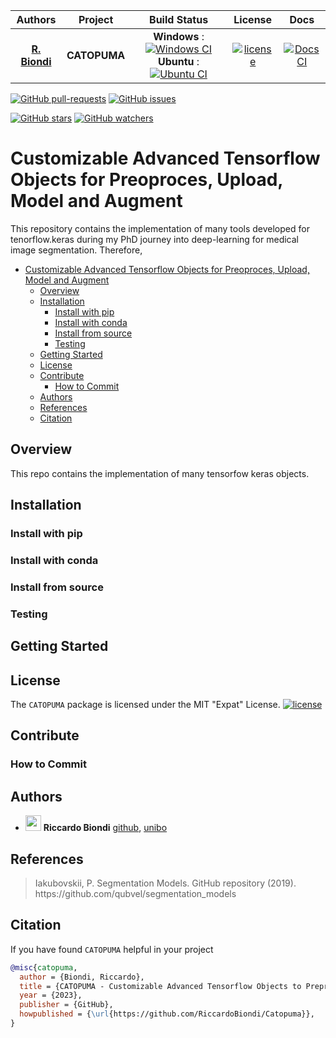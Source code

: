 | **Authors**  | **Project** |  **Build Status** | **License** | **Docs** |
|:------------:|:-----------:|:-----------------:|:-----------:|:--------:|
| [**R. Biondi**](https://github.com/RiccardoBiondi) | **CATOPUMA** | **Windows** : [![Windows CI](https://github.com/RiccardoBiondi/Catopuma/workflows/Windows%20CI/badge.svg)](https://github.com/RiccardoBiondi/Catopuma/actions/workflows/windows_ci.yaml)    <br/> **Ubuntu** : [![Ubuntu CI](https://github.com/RiccardoBiondi/Catopuma/workflows/Ubuntu%20CI/badge.svg)](https://github.com/RiccardoBiondi/Catopuma/actions/workflows/ubuntu_ci.yml)  <br/>   | [![license](https://img.shields.io/github/license/mashape/apistatus.svg)](https://github.com/RiccardoBiondi/Catopuma/blob/master/LICENSE.md) | [![Docs CI](https://github.com/RiccardoBiondi/Catopuma/workflows/Docs%20CI/badge.svg)](https://github.com/RiccardoBiondi/Catopuma/actions/workflows/docs_ci.yaml) |

[![GitHub pull-requests](https://img.shields.io/github/issues-pr/RiccardoBiondi/Catopuma.svg?style=plastic)](https://github.com/RiccardoBiondi/Catopuma/pulls)
[![GitHub issues](https://img.shields.io/github/issues/RiccardoBiondi/Catopuma.svg?style=plastic)](https://github.com/RiccardoBiondi/Catopuma/issues)

[![GitHub stars](https://img.shields.io/github/stars/RiccardoBiondi/Catopuma.svg?label=Stars&style=social)](https://github.com/RiccardoBiondi/Catopuma/stargazers)
[![GitHub watchers](https://img.shields.io/github/watchers/RiccardoBiondi/Catopuma.svg?label=Watch&style=social)](https://github.com/RiccardoBiondi/Catopuma/watchers)

# Customizable Advanced Tensorflow Objects for Preoproces, Upload, Model and Augment

This repository contains the implementation of many tools developed for tenorflow.keras during my PhD journey into deep-learning for medical image segmentation.
Therefore, 

- [Customizable Advanced Tensorflow Objects for Preoproces, Upload, Model and Augment](#customizable-advanced-tensorflow-objects-for-preoproces-upload-model-and-augment)
  - [Overview](#overview)
  - [Installation](#installation)
    - [Install with pip](#install-with-pip)
    - [Install with conda](#install-with-conda)
    - [Install from source](#install-from-source)
    - [Testing](#testing)
  - [Getting Started](#getting-started)
  - [License](#license)
  - [Contribute](#contribute)
    - [How to Commit](#how-to-commit)
  - [Authors](#authors)
  - [References](#references)
  - [Citation](#citation)


## Overview

This repo contains the implementation of many tensorfow keras objects.

## Installation

### Install with pip

### Install with conda

### Install from source

### Testing

## Getting Started

## License

The `CATOPUMA` package is licensed under the MIT "Expat" License.
[![license](https://img.shields.io/github/license/mashape/apistatus.svg)](<https://github.com/RiccardoBiondi/Catopuma/blob/master/LICENSE.md>)


## Contribute

### How to Commit

## Authors

- <img src="https://avatars3.githubusercontent.com/u/48323959?s=400&v=4" width="25px"> **Riccardo Biondi** [github](https://github.com/RiccardoBiondi),  [unibo](https://www.unibo.it/sitoweb/riccardo.biondi7)

## References

<blockquote> Iakubovskii, P. Segmentation Models. GitHub repository (2019). https://github.com/qubvel/segmentation_models </blockquote>

## Citation

If you have found `CATOPUMA` helpful in your project

```BibTeX
@misc{catopuma,
  author = {Biondi, Riccardo},
  title = {CATOPUMA - Customizable Advanced Tensorflow Objects to Preprocess, Upload, Model and Augment},
  year = {2023},
  publisher = {GitHub},
  howpublished = {\url{https://github.com/RiccardoBiondi/Catopuma}},
}

```
